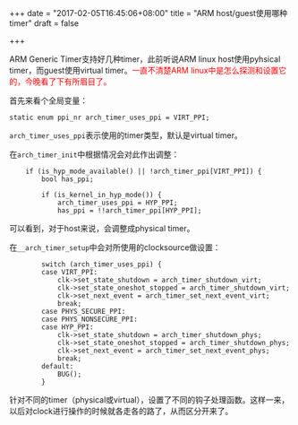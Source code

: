 +++
date = "2017-02-05T16:45:06+08:00"
title = "ARM host/guest使用哪种timer"
draft = false

+++

ARM Generic Timer支持好几种timer，此前听说ARM linux host使用pyhsical timer，而guest使用virtual timer。<font color=red>一直不清楚ARM linux中是怎么探测和设置它的，今晚看了下有所眉目了。</font>

首先来看个全局变量：
```
static enum ppi_nr arch_timer_uses_ppi = VIRT_PPI;
```
`arch_timer_uses_ppi`表示使用的timer类型，默认是virtual timer。

在`arch_timer_init`中根据情况会对此作出调整：
```
	if (is_hyp_mode_available() || !arch_timer_ppi[VIRT_PPI]) {
		bool has_ppi;

		if (is_kernel_in_hyp_mode()) {
			arch_timer_uses_ppi = HYP_PPI;
			has_ppi = !!arch_timer_ppi[HYP_PPI];
```
可以看到，对于host来说，会调整成physical timer。

在`__arch_timer_setup`中会对所使用的clocksource做设置：
```
		switch (arch_timer_uses_ppi) {
		case VIRT_PPI:
			clk->set_state_shutdown = arch_timer_shutdown_virt;
			clk->set_state_oneshot_stopped = arch_timer_shutdown_virt;
			clk->set_next_event = arch_timer_set_next_event_virt;
			break;
		case PHYS_SECURE_PPI:
		case PHYS_NONSECURE_PPI:
		case HYP_PPI:
			clk->set_state_shutdown = arch_timer_shutdown_phys;
			clk->set_state_oneshot_stopped = arch_timer_shutdown_phys;
			clk->set_next_event = arch_timer_set_next_event_phys;
			break;
		default:
			BUG();
		}
```
针对不同的timer（physical或virtual），设置了不同的钩子处理函数。这样一来，以后对clock进行操作的时候就各走各的路了，从而区分开来了。
